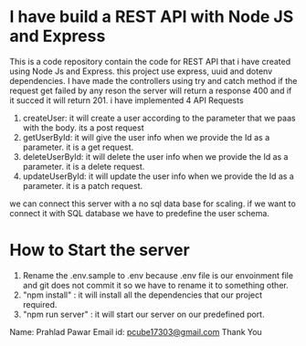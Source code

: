 # I have build a REST API with Node JS and Express

This is a code repository contain the code for REST API that i have created using Node Js and Express.
this project use express, uuid and dotenv dependencies.
I have made the controllers using try and catch method if the request get failed by any reson the server will return a response 400 and if it succed it will return 201.
i have implemented 4 API Requests
1. createUser: it will create a user according to the parameter that we paas with the body. its a post request 
2. getUserById: it will give the user info when we provide the Id as a parameter. it is a get request.
3. deleteUserById: it will delete the user info when we provide the Id as a parameter. it is a delete request.
4. updateUserById: it will update the user info when we provide the Id as a parameter. it is a patch request.

we can connect this server with a no sql data base for scaling. if we want to connect it with SQL database we have to predefine the user schema.

# How to Start the server 
1. Rename the .env.sample to .env because .env file is our envoinment file and git does not commit it so we have to rename it to something other.
2. "npm install" : it will install all the dependencies that our project required.
3. "npm run server" : it will start our server on our predefined port.

Name: Prahlad Pawar
Email id: pcube17303@gmail.com
Thank You